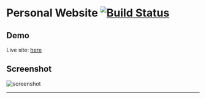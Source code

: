 Personal Website  [![Build Status](https://api.travis-ci.org/csanders1999/csanders1999.github.io.svg?branch=master)](https://travis-ci.org/csanders1999/csanders1999.github.io/)
=========================


## Demo
Live site: [here](https://csanders1999.github.io/)

## Screenshot
![screenshot](https://raw.githubusercontent.com/csanders1999/csanders1999.github.io/master/img/screenshot.png)

---------
